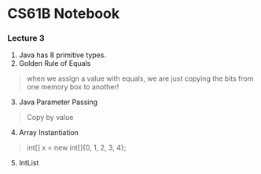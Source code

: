 # CS61B Notebook
### Lecture 3
1. Java has 8 primitive types.
2. Golden Rule of Equals
> when we assign a value with equals, we are just copying the bits from one memory box to another!
3. Java Parameter Passing
> Copy by value
4. Array Instantiation
> int[] x = new int[]{0, 1, 2, 3, 4};
5. IntList